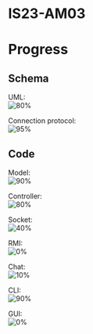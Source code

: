 # IS23-AM03

# Progress
## Schema
UML:<br />
![80%](https://progress-bar.dev/80)

Connection protocol:<br />
![95%](https://progress-bar.dev/95)

## Code
Model:<br />
![90%](https://progress-bar.dev/90)

Controller:<br />
![80%](https://progress-bar.dev/80)

Socket:<br />
![40%](https://progress-bar.dev/40)

RMI:<br />
![0%](https://progress-bar.dev/0)

Chat:<br />
![10%](https://progress-bar.dev/10)

CLI:<br />
![90%](https://progress-bar.dev/90)

GUI:<br />
![0%](https://progress-bar.dev/0)

